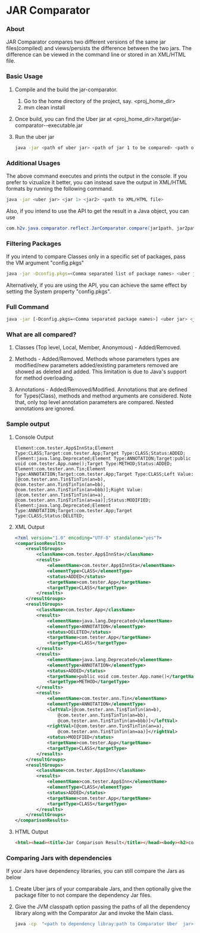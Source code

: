 # JAR Comparator

### About
JAR Comparator compares two different versions of the same jar files(compiled) and views/persists the difference between the two jars. The difference can be viewed in the command line or stored in an XML/HTML file.
 
### Basic Usage
1. Compile and the build the jar-comparator.
    1. Go to the home directory of the project, say. <proj_home_dir>
    2. mvn clean install
2. Once build, you can find the Uber jar at <proj_home_dir>/target/jar-comparator-<version>-executable.jar
3. Run the uber jar

    ```sh
    java -jar <path of uber jar> <path of jar 1 to be compared> <path of jar 2 to be compared>
    ```

### Additional Usages
The above command executes and prints the output in the console. If you prefer to vizualize it better, you can instead save the output in XML/HTML formats by running the following command.


```sh
java -jar <uber jar> <jar 1> <jar2> <path to XML/HTML file>
```

Also, if you intend to use the API to get the result in a Java object, you can use

```java
com.h2v.java.comparator.reflect.JarComparator.compare(jar1path, jar2path)
```

### Filtering Packages
If you intend to compare Classes only in a specific set of packages, pass the VM argument "config.pkgs"

```sh
java -jar -Dconfig.pkgs=<Comma separated list of package names> <uber jar> <jar 1> <jar2> [path to XML/HTML file]
```

Alternatively, if you are using the API, you can achieve the same effect by setting the System property "config.pkgs".

### Full Command
```bash
java -jar [-Dconfig.pkgs=<Comma separated package names>] <uber jar> <jar 1> <jar2> [path to XML/HTML file]
```

### What are all compared?
1. Classes (Top level, Local, Member, Anonymous) - Added/Removed.

2. Methods - Added/Removed. Methods whose parameters types are modified/new parameters added/existing parameters removed are showed as deleted and added. This limitation is due to Java's support for method overloading.

3. Annotations - Added/Removed/Modified. Annotations that are defined for Types(Class), methods and method arguments are considered. Note that, only top level annotation parameters are compared. Nested annotations are ignored.
 
### Sample output
1. Console Output

    ```text
    Element:com.tester.App$InnSta;Element Type:CLASS;Target:com.tester.App;Target Type:CLASS;Status:ADDED;
    Element:java.lang.Deprecated;Element Type:ANNOTATION;Target:public void com.tester.App.name();Target Type:METHOD;Status:ADDED;
    Element:com.tester.ann.Tin;Element Type:ANNOTATION;Target:com.tester.App;Target Type:CLASS;Left Value:[@com.tester.ann.Tin$TinTin(an=b), @com.tester.ann.Tin$TinTin(an=bb), @com.tester.ann.Tin$TinTin(an=bbb)];Right Value:[@com.tester.ann.Tin$TinTin(an=a), @com.tester.ann.Tin$TinTin(an=aa)];Status:MODIFIED;
    Element:java.lang.Deprecated;Element Type:ANNOTATION;Target:com.tester.App;Target Type:CLASS;Status:DELETED;
    ```

2. XML Output

    ```xml
    <?xml version="1.0" encoding="UTF-8" standalone="yes"?>
    <comparisonResults>
    	<resultGroups>
    		<className>com.tester.App$InnSta</className>
    		<results>
    			<elementName>com.tester.App$InnSta</elementName>
    			<elementType>CLASS</elementType>
    			<status>ADDED</status>
    			<targetName>com.tester.App</targetName>
    			<targetType>CLASS</targetType>
    		</results>
    	</resultGroups>
    	<resultGroups>
    		<className>com.tester.App</className>
    		<results>
    			<elementName>java.lang.Deprecated</elementName>
    			<elementType>ANNOTATION</elementType>
    			<status>DELETED</status>
    			<targetName>com.tester.App</targetName>
    			<targetType>CLASS</targetType>
    		</results>
    		<results>
    			<elementName>java.lang.Deprecated</elementName>
    			<elementType>ANNOTATION</elementType>
    			<status>ADDED</status>
    			<targetName>public void com.tester.App.name()</targetName>
    			<targetType>METHOD</targetType>
    		</results>
    		<results>
    			<elementName>com.tester.ann.Tin</elementName>
    			<elementType>ANNOTATION</elementType>
    			<leftVal>[@com.tester.ann.Tin$TinTin(an=b),
    				@com.tester.ann.Tin$TinTin(an=bb),
    				@com.tester.ann.Tin$TinTin(an=bbb)]</leftVal>
    			<rightVal>[@com.tester.ann.Tin$TinTin(an=a),
    				@com.tester.ann.Tin$TinTin(an=aa)]</rightVal>
    			<status>MODIFIED</status>
    			<targetName>com.tester.App</targetName>
    			<targetType>CLASS</targetType>
    		</results>
    	</resultGroups>
    	<resultGroups>
    		<className>com.tester.App$Inn</className>
    		<results>
    			<elementName>com.tester.App$Inn</elementName>
    			<elementType>CLASS</elementType>
    			<status>ADDED</status>
    			<targetName>com.tester.App</targetName>
    			<targetType>CLASS</targetType>
    		</results>
    	</resultGroups>
    </comparisonResults>    
    ```

3. HTML Output

    ```html
    <html><head><title>Jar Comparison Result</title></head><body><h2>com.tester.App</h2><table border=1><tr><th>Target</th><th>Target type</th><th>Element</th><th>Element type</th><th>Left Value</th><th>Right Value</th><th>Status</th></tr><tr><td>public void com.tester.App.name()</td><td>METHOD</td><td>java.lang.Deprecated</td><td>ANNOTATION</td><td>'NA'</td><td>'NA'</td><td>ADDED</td></tr><tr><td>com.tester.App</td><td>CLASS</td><td>java.lang.Deprecated</td><td>ANNOTATION</td><td>'NA'</td><td>'NA'</td><td>DELETED</td></tr><tr><td>com.tester.App</td><td>CLASS</td><td>com.tester.ann.Tin</td><td>ANNOTATION</td><td>[@com.tester.ann.Tin$TinTin(an=b), @com.tester.ann.Tin$TinTin(an=bb), @com.tester.ann.Tin$TinTin(an=bbb)]</td><td>[@com.tester.ann.Tin$TinTin(an=a), @com.tester.ann.Tin$TinTin(an=aa)]</td><td>MODIFIED</td></tr></table><h2>com.tester.App$Inn</h2><table border=1><tr><th>Target</th><th>Target type</th><th>Element</th><th>Element type</th><th>Left Value</th><th>Right Value</th><th>Status</th></tr><tr><td>com.tester.App</td><td>CLASS</td><td>com.tester.App$Inn</td><td>CLASS</td><td>'NA'</td><td>'NA'</td><td>ADDED</td></tr></table><h2>com.tester.App$1</h2><table border=1><tr><th>Target</th><th>Target type</th><th>Element</th><th>Element type</th><th>Left Value</th><th>Right Value</th><th>Status</th></tr><tr><td>public void com.tester.App.name()</td><td>METHOD</td><td>com.tester.App$1</td><td>CLASS</td><td>'NA'</td><td>'NA'</td><td>ADDED</td></tr></table><h2>com.tester.App$InnSta</h2><table border=1><tr><th>Target</th><th>Target type</th><th>Element</th><th>Element type</th><th>Left Value</th><th>Right Value</th><th>Status</th></tr><tr><td>com.tester.App</td><td>CLASS</td><td>com.tester.App$InnSta</td><td>CLASS</td><td>'NA'</td><td>'NA'</td><td>ADDED</td></tr></table></body></html>
    ```


### Comparing Jars with dependencies

If your Jars have dependency libraries, you can still compare the Jars as below

1. Create Uber jars of your comparabale Jars, and then optionally give the package filter to not compare the dependency Jar files. 

2. Give the JVM classpath option passing the paths of all the dependency library along with the Comparator Jar and invoke the Main class.

    ```sh
    java -cp  "<path to dependency libray:path to Comparator Uber  jar>" [-Dconfig.pkgs=<Comma separated package names>] com.h2v.java.comparator.reflect.JarComparator <path to Jar 1> <path to Jar 2> [path to XML/HTML file]
    ```

